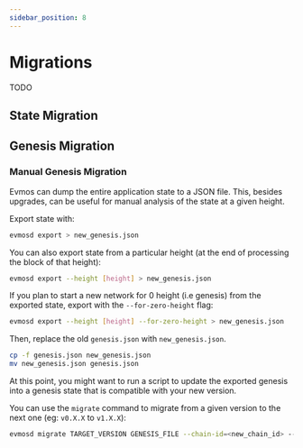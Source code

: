 ```yaml
---
sidebar_position: 8
---
```



# Migrations

TODO

## State Migration

## Genesis Migration

### Manual Genesis Migration

Evmos can dump the entire application state to a JSON file. This, besides upgrades, can be
useful for manual analysis of the state at a given height.

Export state with:

```bash
evmosd export > new_genesis.json
```

You can also export state from a particular height (at the end of processing the block of that height):

```bash
evmosd export --height [height] > new_genesis.json
```

If you plan to start a new network for 0 height (i.e genesis) from the exported state, export with the `--for-zero-height` flag:

```bash
evmosd export --height [height] --for-zero-height > new_genesis.json
```

Then, replace the old `genesis.json` with `new_genesis.json`.

```bash
cp -f genesis.json new_genesis.json
mv new_genesis.json genesis.json
```

At this point, you might want to run a script to update the exported genesis into a genesis state that is compatible with your new version.

You can use the `migrate` command to migrate from a given version to the next one (eg: `v0.X.X` to `v1.X.X`):

```bash
evmosd migrate TARGET_VERSION GENESIS_FILE --chain-id=<new_chain_id> --genesis-time=<yyyy-mm-ddThh:mm:ssZ>
```
